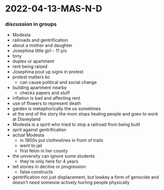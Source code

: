 # 2022-04-13-MAS-N-D
### discussion in groups
- Modesta
- railroads and gentrification
- about a mother and daughter
- Josephina little girl - 11 y/o
- tony
- duplex or apartment
- rent being raised
- Josephina pout up signs in protest
- protest matters bc
  - can cause political and social change
- building apartment nearby
  - checks papers and stuff
- inflation is bad and affecting rent
- use of flowers to represent death
- garden is metaphorically the us sometimes
- at the end of the story the mom stops healing people and goes to work at Disneyland
- Modesta is a spirit who tried to stop a railroad from being built
- sprit against gentrification
- actual Modesta
  - in 1800s put clotheslines in front of trails
  - went to jail
  - first felon in her county
- the university can ignore some students
  - they're only here for 4 years
- tell stories in decline or progression
  - false constructs
- gentrification not just displacement, but lowkey a form of genocide and doesn't need someone actively hurting people physically
